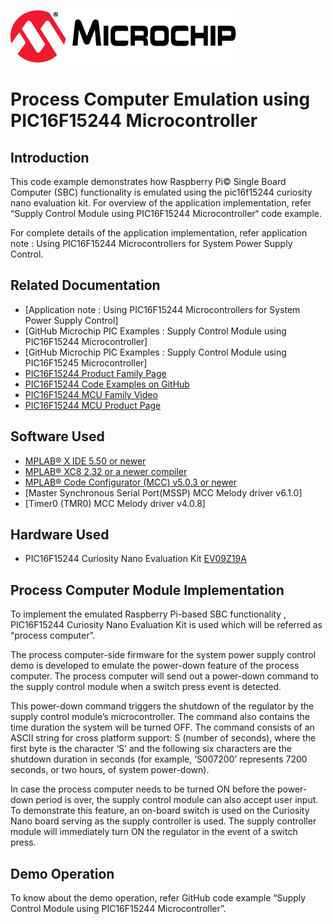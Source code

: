 <!-- Please do not change this logo with link -->

[![MCHP](images/microchip.png)](https://www.microchip.com)

# Process Computer Emulation using PIC16F15244 Microcontroller

## Introduction

This code example demonstrates how Raspberry Pi© Single Board Computer (SBC) functionality is emulated using the pic16f15244 curiosity nano evaluation kit. For overview of the application implementation, refer “Supply Control Module using PIC16F15244 Microcontroller“ code example.

For complete details of the application implementation, refer application note : Using PIC16F15244 Microcontrollers for System Power Supply Control.


## Related Documentation

- [Application note : Using PIC16F15244 Microcontrollers for System Power Supply Control]
- [GitHub Microchip PIC Examples : Supply Control Module using PIC16F15244 Microcontroller]
- [GitHub Microchip PIC Examples : Supply Control Module using PIC16F15245 Microcontroller]
- [PIC16F15244 Product Family Page](https://www.microchip.com/en-us/products/microcontrollers-and-microprocessors/8-bit-mcus/pic-mcus/pic16f15244)
- [PIC16F15244 Code Examples on GitHub](https://github.com/microchip-pic-avr-examples?q=pic16f15244&type=&language=&sort=)
- [PIC16F15244 MCU Family Video](https://www.youtube.com/watch?v=nHLv3Th-o-s)
- [PIC16F15244 MCU Product Page](https://www.microchip.com/en-us/product/PIC16F15244)


## Software Used

- [MPLAB® X IDE 5.50 or newer](http://www.microchip.com/mplab/mplab-x-ide)
- [MPLAB® XC8 2.32 or a newer compiler](http://www.microchip.com/mplab/compilers)
- [MPLAB® Code Configurator (MCC) v5.0.3 or newer](https://www.microchip.com/mplab/mplab-code-configurator)
- [Master Synchronous Serial Port(MSSP) MCC Melody driver v6.1.0]
- [Timer0 (TMR0) MCC Melody driver v4.0.8]


## Hardware Used

- PIC16F15244 Curiosity Nano Evaluation Kit [EV09Z19A](https://www.microchip.com/en-us/development-tool/EV09Z19A)

## Process Computer Module Implementation 

To implement the emulated Raspberry Pi-based SBC functionality , PIC16F15244 Curiosity Nano Evaluation Kit is used which will be referred as “process computer”.

The process computer-side firmware for the system power supply control demo is developed to emulate the power-down feature of the process computer. The process computer will send out a power-down command to the supply control module when a switch press event is detected. 

This power-down command triggers the shutdown of the regulator by the supply control module’s microcontroller. The command also contains the time duration the system will be turned OFF. The command consists of an ASCII string for cross platform support: S (number of seconds), where the first byte is the character ‘S’ and the following six characters are the shutdown duration in seconds (for example, ‘S007200’ represents 7200 seconds, or two hours, of system power-down).

In case the process computer needs to be turned ON before the power-down period is over, the supply control module can also accept user input. To demonstrate this feature, an on-board switch is used on the Curiosity Nano board serving as the supply controller is used. The supply controller module will immediately turn ON the regulator in the event of a switch press.

## Demo Operation

To know about the demo operation, refer GitHub code example “Supply Control Module using PIC16F15244 Microcontroller”.

 